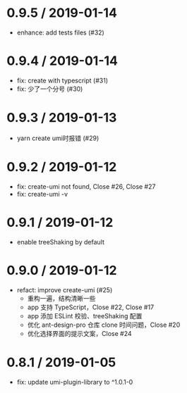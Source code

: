 
0.9.5 / 2019-01-14
==================

 * enhance: add tests files (#32)

0.9.4 / 2019-01-14
==================

 * fix: create with typescript (#31)
 * fix: 少了一个分号 (#30)

0.9.3 / 2019-01-13
==================

 * yarn create umi时报错 (#29)

0.9.2 / 2019-01-12
==================

 * fix: create-umi not found, Close #26, Close #27
 * fix: create-umi -v

0.9.1 / 2019-01-12
==================

 * enable treeShaking by default

0.9.0 / 2019-01-12
==================

 * refact: improve create-umi (#25)
   * 重构一遍，结构清晰一些
   * app 支持 TypeScript，Close #22, Close #17
   * app 添加 ESLint 校验、treeShaking 配置
   * 优化 ant-design-pro 仓库 clone 时间问题，Close #20
   * 优化选择界面的提示文案，Close #24 

0.8.1 / 2019-01-05
==================

 * fix: update umi-plugin-library to ^1.0.1-0
